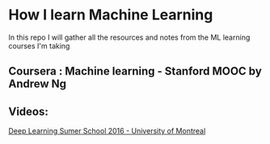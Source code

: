 # How I learn Machine Learning
In this repo I will gather all the resources and notes from the ML learning courses I'm taking

## Coursera : Machine learning - Stanford MOOC by Andrew Ng


## Videos: 
[Deep Learning Sumer School 2016 - University of Montreal](http://videolectures.net/deeplearning2016_precup_machine_learning/)

